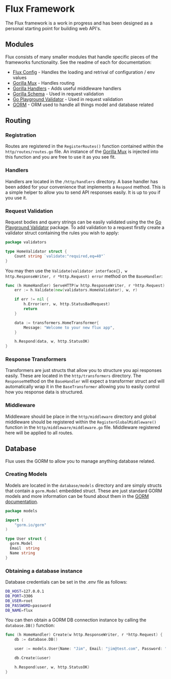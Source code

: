 # Flux Framework

The Flux framework is a work in progress and has been designed as a personal starting point for building web API's.

## Modules
Flux consists of many smaller modules that handle specific pieces of the frameworks functionality. See the readme of each for documentation:

* [Flux Config](https://github.com/AdamHutchison/flux-config) - Handles the loading and retrival of configuration / env values
* [Gorilla Mux](https://github.com/gorilla/mux) - Handles routing
* [Gorilla Handlers](https://github.com/gorilla/handlers) - Adds useful middleware handlers
* [Gorilla Schema](https://github.com/gorilla/schema) - Used in request validation
* [Go Playground Validator](https://github.com/go-playground/validator) - Used in request validation
* [GORM](https://gorm.io/index.html) - ORM used to handle all things model and database related

## Routing

### Registration
Routes are registered in the `RegisterRoutes()` function contained within the `http/routes/routes.go` file. An instance of the [Gorilla Mux](https://github.com/gorilla/mux) is injected into this function and you are free to use it as you see fit.

### Handlers
Handlers are located in the `/http/handlers` directory. A base handler has been added for your convenience that implements a `Respond` method. This is a simple helper to allow you to send API responses easily. It is up to you if you use it.

### Request Validation
Request bodies and query strings can be easily validated using the the [Go Playground Validator](https://github.com/go-playground/validator) package. To add validation to a request firstly create a validator struct containing the rules you wish to apply:

```go
package validators

type HomeValidator struct {
	Count string `validate:"required,eq=40"`
}
```

You may then use the `Validate(validator interface{}, w http.ResponseWriter, r *http.Request) error` method on the `BaseHandler`:

```go
func (h HomeHandler) ServeHTTP(w http.ResponseWriter, r *http.Request) {
	err := h.Validate(new(validators.HomeValidator), w, r)

	if err != nil {
		h.Error(err, w, http.StatusBadRequest)
		return
	}

	data := transformers.HomeTransformer{
		Message: "Welcome to your new flux app",
	}

	h.Respond(data, w, http.StatusOK)
}
```

### Response Transformers
Transformers are just structs that allow you to structure you api responses easily. These are located in the `http/transformers` directory. The `Response`method on the `BaseHandler` will expect a transformer struct and will automatically wrap it in the `BaseTransformer` allowing you to easily control how you response data is structured.

### Middleware
Middleware should be place in the `http/middleware` directory and global middleware should be registered within the `RegisterGlobalMiddleware()` function in the `http/middleware/middleware.go` file. Middleware registered here will be applied to all routes.

## Database
Flux uses the GORM to allow you to manage anything database related.

### Creating Models
Models are located in the `database/models` directory and are simply structs that contain a `gorm.Model` embedded struct. These are just standard GORM models and more information can be found about them in the [GORM documentation](https://gorm.io/docs/models.html).

```go
package models

import (
	"gorm.io/gorm"
)

type User struct {
  gorm.Model
  Email  string
  Name string
}
```

### Obtaining a database instance
Database credentials can be set in the .env file as follows:
```bash
DB_HOST=127.0.0.1
DB_PORT=3306
DB_USER=root
DB_PASSWORD=password
DB_NAME=flux
```

You can then obtain a GORM DB connection instance by calling the `database.DB()` function:

```go
func (h HomeHandler) Create(w http.ResponseWriter, r *http.Request) {
	db := database.DB()

	user := models.User{Name: "Jim", Email: "jim@test.com", Password: "Super Secure"}

	db.Create(&user)

	h.Respond(user, w, http.StatusOK)
}
```
